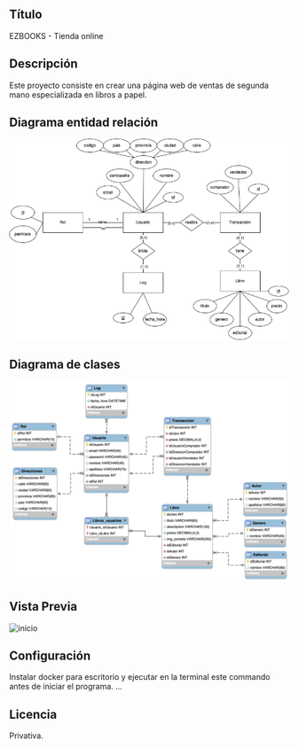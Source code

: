 ## Título
EZBOOKS - Tienda online

## Descripción
Este proyecto consiste en crear una página web de ventas de segunda mano especializada en libros a papel.

## Diagrama entidad relación
![entidad_relación](./img/erEzbooks.png "Diagrama entidad relación")

## Diagrama de clases
![diagrama_clases](./img/dcEzbooks.png "Diagrama de clases")

## Vista Previa
![inicio](./img/interfaz_tienda/inicio.png "Tienda")

## Configuración
Instalar docker para escritorio y ejecutar en la terminal este commando antes de iniciar el programa.
...

## Licencia 
Privativa.
